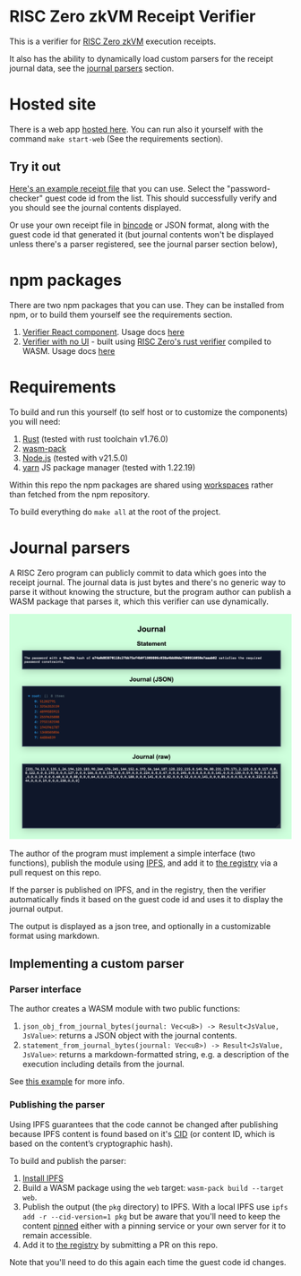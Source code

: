 # RISC Zero zkVM Receipt Verifier

This is a verifier for [RISC Zero zkVM](https://dev.risczero.com/api/zkvm/) execution receipts.

It also has the ability to dynamically load custom parsers for the receipt journal data, see the [journal parsers](#journal-parsers) section.


# Hosted site
There is a web app [hosted here](https://risc0.verify.eqtylab.io/). You can run also it yourself with the command `make start-web` (See the requirements section).

## Try it out
[Here's an example receipt file](readme-assets/example-receipt.bin) that you can use. Select the "password-checker" guest code id from the list. This should successfully verify and you should see the journal contents displayed.

Or use your own receipt file in [bincode](https://docs.rs/bincode/latest/bincode/) or JSON format, along with the guest code id that generated it (but journal contents won't be displayed unless there's a parser registered, see the journal parser section below),

# npm packages
There are two npm packages that you can use. They can be installed from npm, or to build them yourself see the requirements section.

1. [Verifier React component](https://www.npmjs.com/package/@eqty/risc-zero-verifier-react). Usage docs [here](https://github.com/eqtylab/risc-zero-verifier/blob/main/react/README.md)
2. [Verifier with no UI](https://www.npmjs.com/package/@eqty/risc-zero-verifier) - built using [RISC Zero's rust verifier](https://docs.rs/risc0-zkvm/0.20.1/risc0_zkvm/struct.Receipt.html#method.verify) compiled to WASM. Usage docs [here](https://github.com/eqtylab/risc-zero-verifier/blob/main/wasm/README.md)


# Requirements
To build and run this yourself (to self host or to customize the components) you will need:

1. [Rust](https://www.rust-lang.org/) (tested with rust toolchain v1.76.0)
2. [wasm-pack](https://rustwasm.github.io/)
3. [Node.js](https://nodejs.org/en) (tested with v21.5.0)
4. [yarn](https://yarnpkg.com/) JS package manager (tested with 1.22.19)

Within this repo the npm packages are shared using [workspaces](https://yarnpkg.com/features/workspaces) rather than fetched from the npm repository.

To build everything do `make all` at the root of the project.

# Journal parsers
A RISC Zero program can publicly commit to data which goes into the receipt journal. The journal data is just bytes and there's no generic way to parse it without knowing the structure, but the program author can publish a WASM package that parses it, which this verifier can use dynamically.

![](readme-assets/journal-parser-example.png)

The author of the program must implement a simple interface (two functions), publish the module using 
[IPFS](https://ipfs.tech/), and add it to [the registry](https://github.com/eqtylab/risc-zero-verifier/blob/main/journal-parser-registry/) via a pull request on this repo. 

If the parser is published on IPFS, and in the registry, then the verifier automatically finds it based on the guest code id and uses it to display the journal output. 

The output is displayed as a json tree, and optionally in a customizable format using markdown.


## Implementing a custom parser

### Parser interface
The author creates a WASM module with two public functions:

1. `json_obj_from_journal_bytes(journal: Vec<u8>) -> Result<JsValue, JsValue>`: returns a JSON object with the journal contents.
2. `statement_from_journal_bytes(journal: Vec<u8>) -> Result<JsValue, JsValue>`: returns a markdown-formatted string, e.g. a description of the execution including details from the journal.

See [this example](https://github.com/eqtylab/risc-zero-verifier/blob/main/examples/password-checker/journal-parser/src/lib.rs) for more info.


### Publishing the parser
Using IPFS guarantees that the code cannot be changed after publishing because IPFS content is found based on it's [CID](https://docs.ipfs.tech/concepts/content-addressing/) (or content ID, which is based on the content’s cryptographic hash).

To build and publish the parser:
1. [Install IPFS](https://docs.ipfs.tech/install/command-line/#install-official-binary-distributions)
1. Build a WASM package using the `web` target: `wasm-pack build --target web`.
2. Publish the output (the `pkg` directory) to IPFS. With a local IPFS use `ipfs add -r --cid-version=1 pkg` but be aware that you'll need to keep the content [pinned](https://docs.ipfs.tech/concepts/persistence/) either with a pinning service or your own server for it to remain accessible.
3. Add it to [the registry](https://github.com/eqtylab/risc-zero-verifier/blob/main/journal-parser-registry/) by submitting a PR on this repo.

Note that you'll need to do this again each time the guest code id changes.

